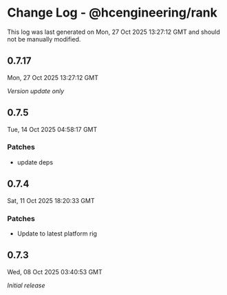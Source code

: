 # Change Log - @hcengineering/rank

This log was last generated on Mon, 27 Oct 2025 13:27:12 GMT and should not be manually modified.

## 0.7.17
Mon, 27 Oct 2025 13:27:12 GMT

_Version update only_

## 0.7.5
Tue, 14 Oct 2025 04:58:17 GMT

### Patches

- update deps

## 0.7.4
Sat, 11 Oct 2025 18:20:33 GMT

### Patches

- Update to latest platform rig

## 0.7.3
Wed, 08 Oct 2025 03:40:53 GMT

_Initial release_

